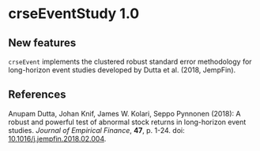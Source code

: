 # crseEventStudy 1.0
## New features

`crseEvent` implements the clustered robust standard error methodology for long-horizon event studies developed by Dutta et al. (2018, JempFin).

## References
  Anupam Dutta, Johan Knif, James W. Kolari, Seppo Pynnonen (2018):
  A robust and powerful test of abnormal stock returns in long-horizon event studies.
  *Journal of Empirical Finance*, **47**, p. 1-24.
  doi: [10.1016/j.jempfin.2018.02.004](https://doi.org/10.1016/j.jempfin.2018.02.004).

